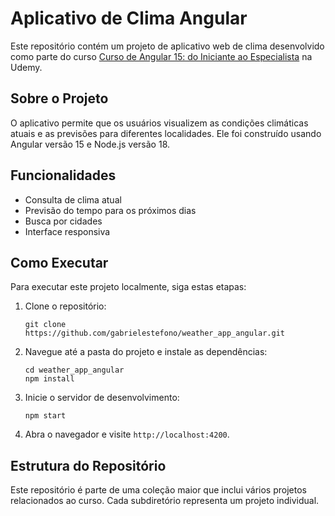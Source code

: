 # Aplicativo de Clima Angular

Este repositório contém um projeto de aplicativo web de clima desenvolvido como parte do curso [Curso de Angular 15: do Iniciante ao Especialista](https://www.udemy.com/course/curso-de-angular-15-do-iniciante-ao-especialista) na Udemy.

## Sobre o Projeto

O aplicativo permite que os usuários visualizem as condições climáticas atuais e as previsões para diferentes localidades. Ele foi construído usando Angular versão 15 e Node.js versão 18.

## Funcionalidades

- Consulta de clima atual
- Previsão do tempo para os próximos dias
- Busca por cidades
- Interface responsiva

## Como Executar

Para executar este projeto localmente, siga estas etapas:

1. Clone o repositório:
   ```
   git clone https://github.com/gabrielestefono/weather_app_angular.git
   ```
2. Navegue até a pasta do projeto e instale as dependências:
   ```
   cd weather_app_angular
   npm install
   ```
3. Inicie o servidor de desenvolvimento:
   ```
   npm start
   ```
4. Abra o navegador e visite `http://localhost:4200`.

## Estrutura do Repositório

Este repositório é parte de uma coleção maior que inclui vários projetos relacionados ao curso. Cada subdiretório representa um projeto individual.

